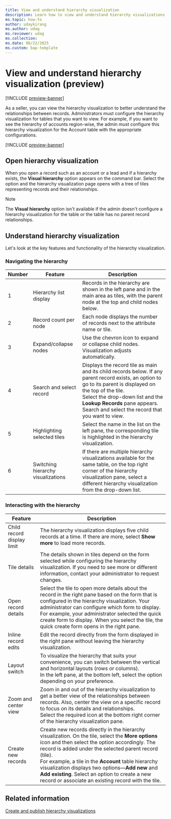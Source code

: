 ```yaml
---
title: View and understand hierarchy visualization
description: Learn how to view and understand hierarchy visualizations in Dynamics 365 Sales.
ms.topic: how-to
author: udaykirang
ms.author: udag
ms.reviewer: udag
ms.collection:
ms.date: 08/22/2025
ms.custom: bap-template 
---
```


# View and understand hierarchy visualization (preview)

[!INCLUDE [preview-banner](~/../shared-content/shared/preview-includes/preview-banner.md)]

As a seller, you can view the hierarchy visualization to better understand the relationships between records. Administrators must configure the hierarchy visualization for tables that you want to view. For example, if you want to see the hierarchy of accounts region-wise, the admin must configure this hierarchy visualization for the Account table with the appropriate configurations.

[!INCLUDE [preview-banner](~/../shared-content/shared/preview-includes/preview-note-d365.md)]

## Open hierarchy visualization

When you open a record such as an account or a lead and if a hierarchy exists, the **Visual hierarchy** option appears on the command bar. Select the option and the hierarchy visualization page opens with a tree of tiles representing records and their relationships.

> [!NOTE]
> The **Visual hierarchy** option isn't available if the admin doesn't configure a hierarchy visualization for the table or the table has no parent record relationships.

<!-- :::image type="content" source="media/" alt-text="Screenshot of the hierarchy visualization."::: -->

## Understand hierarchy visualization

Let's look at the key features and functionality of the hierarchy visualization.  

### Navigating the hierarchy

| Number | Feature | Description |
|--------|-------------|-------------|
| 1 | Hierarchy list display | Records in the hierarchy are shown in the left pane and in the main area as tiles, with the parent node at the top and child nodes below. |
| 2 | Record count per node | Each node displays the number of records next to the attribute name or tile. |
| 3 | Expand/collapse nodes| Use the chevron icon to expand or collapse child nodes. Visualization adjusts automatically. |
| 4 | Search and select record | Displays the record tile as main and its child records below. If any parent record exists, an option to go to its parent is displayed on the top of the tile.<br>Select the drop-down list and the **Lookup Records** pane appears. Search and select the record that you want to view. |
| 5 | Highlighting selected tiles| Select the name in the list on the left pane, the corresponding tile is highlighted in the hierarchy visualization. |
| 6 | Switching hierarchy visualizations | If there are multiple hierarchy visualizations available for the same table, on the top right corner of the hierarchy visualization pane, select a different hierarchy visualization from the drop-down list. |

### Interacting with the hierarchy

| Feature | Description |
|---------|-------------|
| Child record display limit | The hierarchy visualization displays five child records at a time. If there are more, select **Show more** to load more records. |
| Tile details | The details shown in tiles depend on the form selected while configuring the hierarchy visualization. If you need to see more or different information, contact your administrator to request changes. |
| Open record details | Select the tile to open more details about the record in the right pane based on the form that is configured in the hierarchy visualization. Your administrator can configure which form to display.<br>For example, your administrator selected the quick create form to display. When you select the tile, the quick create form opens in the right pane. |
| Inline record edits | Edit the record directly from the form displayed in the right pane without leaving the hierarchy visualization. |
| Layout switch | To visualize the hierarchy that suits your convenience, you can switch between the vertical and horizontal layouts (rows or columns).<br>In the left pane, at the bottom left, select the option depending on your preference. |
| Zoom and center view | Zoom in and out of the hierarchy visualization to get a better view of the relationships between records. Also, center the view on a specific record to focus on its details and relationships.<br>Select the required icon at the bottom right corner of the hierarchy visualization pane. |
| Create new records | Create new records directly in the hierarchy visualization. On the tile, select the **More options** icon and then select the option accordingly. The record is added under the selected parent record (tile).<br>For example, a tile in the **Account** table hierarchy visualization displays two options&mdash;**Add new** and **Add existing**. Select an option to create a new record or associate an existing record with the tile. |

## Related information

[Create and publish hierarchy visualizations](create-activate-hierarchy-visualizations.md)
